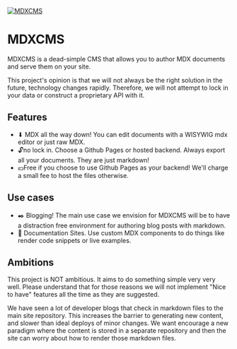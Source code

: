 [![MDXCMS](https://mdxcms.com/assets/github-logo.png)](https://mdxcms.com)

# MDXCMS

MDXCMS is a dead-simple CMS that allows you to author MDX documents and serve them on your site. 

This project's opinion is that we will not always be the right solution in the future, technology changes rapidly. Therefore, we will not attempt to lock in your data or construct a proprietary API with it. 

## Features

- ⬇ MDX all the way down! You can edit documents with a WISYWIG mdx editor or just raw MDX.
- 🔓no lock in. Choose a Github Pages or hosted backend. Always export all your documents. They are just markdown!
- 💴Free if you choose to use Github Pages as your backend! We'll charge a small fee to host the files otherwise.

## Use cases

- ✒️ Blogging! The main use case we envision for MDXCMS will be to have a distraction free environment for authoring blog posts with markdown. 
- 📃 Documentation Sites. Use custom MDX components to do things like render code snippets or live examples.

## Ambitions

This project is NOT ambitious. It aims to do something simple very very well. Please understand that for those reasons we will not implement "Nice to have" features all the time as they are suggested. 

We have seen a lot of developer blogs that check in markdown files to the main site repository. This increases the barrier to generating new content, and slower than ideal deploys of minor changes. We want encourage a new paradigm where the content is stored in a separate repository and then the site can worry about how to render those markdown files. 
